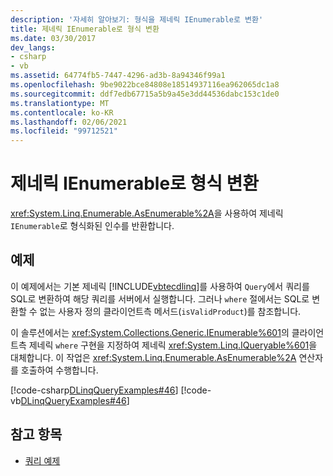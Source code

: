 ```yaml
---
description: '자세히 알아보기: 형식을 제네릭 IEnumerable로 변환'
title: 제네릭 IEnumerable로 형식 변환
ms.date: 03/30/2017
dev_langs:
- csharp
- vb
ms.assetid: 64774fb5-7447-4296-ad3b-8a94346f99a1
ms.openlocfilehash: 9be9022bce84808e18514937116ea962065dc1a8
ms.sourcegitcommit: ddf7edb67715a5b9a45e3dd44536dabc153c1de0
ms.translationtype: MT
ms.contentlocale: ko-KR
ms.lasthandoff: 02/06/2021
ms.locfileid: "99712521"
---
```

# <a name="convert-a-type-to-a-generic-ienumerable"></a>제네릭 IEnumerable로 형식 변환

<xref:System.Linq.Enumerable.AsEnumerable%2A>을 사용하여 제네릭 `IEnumerable`로 형식화된 인수를 반환합니다.  
  
## <a name="example"></a>예제  

 이 예제에서는 기본 제네릭 [!INCLUDE[vbtecdlinq](../../../../../../includes/vbtecdlinq-md.md)]를 사용하여 `Query`에서 쿼리를 SQL로 변환하여 해당 쿼리를 서버에서 실행합니다. 그러나 `where` 절에서는 SQL로 변환할 수 없는 사용자 정의 클라이언트측 메서드(`isValidProduct`)를 참조합니다.  
  
 이 솔루션에서는 <xref:System.Collections.Generic.IEnumerable%601>의 클라이언트측 제네릭 `where` 구현을 지정하여 제네릭 <xref:System.Linq.IQueryable%601>을 대체합니다. 이 작업은 <xref:System.Linq.Enumerable.AsEnumerable%2A> 연산자를 호출하여 수행합니다.  
  
 [!code-csharp[DLinqQueryExamples#46](../../../../../../samples/snippets/csharp/VS_Snippets_Data/DLinqQueryExamples/cs/Program.cs#46)]
 [!code-vb[DLinqQueryExamples#46](../../../../../../samples/snippets/visualbasic/VS_Snippets_Data/DLinqQueryExamples/vb/Module1.vb#46)]  
  
## <a name="see-also"></a>참고 항목

- [쿼리 예제](query-examples.md)

